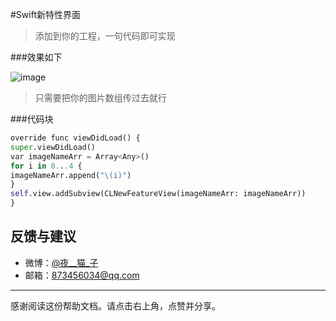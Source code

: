 
#Swift新特性界面

>添加到你的工程，一句代码即可实现

###效果如下

![image](https://github.com/zhongaiyemaozi/NewFeature/blob/master/newFeature.gif)

>只需要把你的图片数组传过去就行

###代码块
``` python
override func viewDidLoad() {
super.viewDidLoad()
var imageNameArr = Array<Any>()
for i in 0...4 {
imageNameArr.append("\(i)")
}
self.view.addSubview(CLNewFeatureView(imageNameArr: imageNameArr))
}
```


## 反馈与建议
- 微博：[@夜__猫_子](http://weibo.com/u/5022122368)
- 邮箱：<873456034@qq.com>

---------
感谢阅读这份帮助文档。请点击右上角，点赞并分享。



